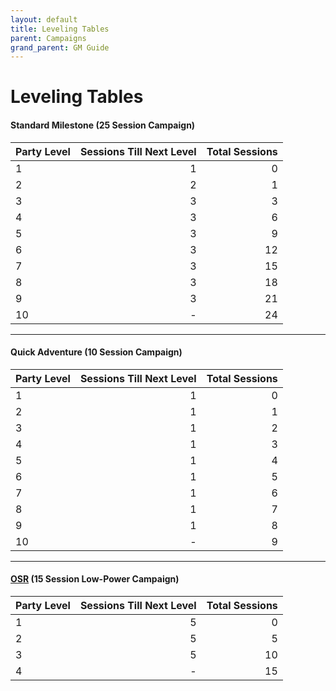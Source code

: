 ```yaml
---
layout: default
title: Leveling Tables
parent: Campaigns
grand_parent: GM Guide
---
```


# Leveling Tables

#### Standard Milestone (25 Session Campaign)

| Party Level | Sessions Till Next Level | Total Sessions |
| :---------- | -----------------------: | -------------: |
| 1           |                        1 |              0 |
| 2           |                        2 |              1 |
| 3           |                        3 |              3 |
| 4           |                        3 |              6 |
| 5           |                        3 |              9 |
| 6           |                        3 |             12 |
| 7           |                        3 |             15 |
| 8           |                        3 |             18 |
| 9           |                        3 |             21 |
| 10          |                        - |             24 |

---

#### Quick Adventure (10 Session Campaign)

| Party Level | Sessions Till Next Level | Total Sessions |
| :---------- | -----------------------: | -------------: |
| 1           |                        1 |              0 |
| 2           |                        1 |              1 |
| 3           |                        1 |              2 |
| 4           |                        1 |              3 |
| 5           |                        1 |              4 |
| 6           |                        1 |              5 |
| 7           |                        1 |              6 |
| 8           |                        1 |              7 |
| 9           |                        1 |              8 |
| 10          |                        - |              9 |

---

#### [OSR](https://en.wikipedia.org/wiki/Old_School_Renaissance) (15 Session Low-Power Campaign)

| Party Level | Sessions Till Next Level | Total Sessions |
| :---------- | -----------------------: | -------------: |
| 1           |                        5 |              0 |
| 2           |                        5 |              5 |
| 3           |                        5 |             10 |
| 4           |                        - |             15 |